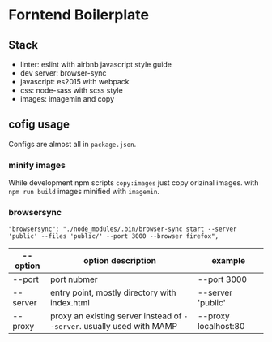 # Forntend Boilerplate

## Stack
* linter: eslint with airbnb javascript style guide
* dev server: browser-sync
* javascript: es2015 with webpack
* css: node-sass with scss style
* images: imagemin and copy

## cofig usage
Configs are almost all in `package.json`.

### minify images
While development npm scripts `copy:images` just copy orizinal images. with `npm run build` images minified with `imagemin`.

### browsersync
```
"browsersync": "./node_modules/.bin/browser-sync start --server 'public' --files 'public/' --port 3000 --browser firefox",
```

|--option|option description|example|
|-----------|------------|----------------|
|--port|port nubmer|--port 3000|
|--server|entry point, mostly directory with index.html|--server 'public'|
|--proxy|proxy an existing server instead of `--server`. usually used with MAMP|--proxy localhost:80|
